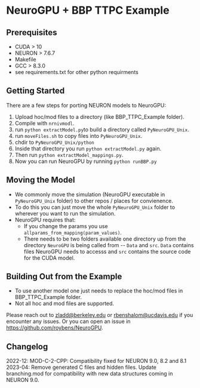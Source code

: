 # NeuroGPU + BBP TTPC Example 

## Prerequisites
  - CUDA > 10
  - NEURON > 7.6.7
  - Makefile
  - GCC > 8.3.0
  - see requirements.txt for other python requirments
## Getting Started
There are a few steps for porting NEURON models to NeuroGPU:
1. Upload hoc/mod files to a directory (like BBP_TTPC_Example folder).
2. Compile with `nrnivmodl`.
3.  run `python extractModel.py`to build a directory called `PyNeuroGPU_Unix`.
4. run `moveFiles.sh` to copy files into `PyNeuroGPU_Unix`.
5. chdir to `PyNeuroGPU_Unix/python`
6. Inside that directory you run `python extractModel.py` again.
7. Then run `python extractModel_mappings.py`.
8. Now you can run NeuroGPU by running `python runBBP.py`

## Moving the Model
 - We commonly move the simulation (NeuroGPU executable in `PyNeuroGPU_Unix` folder) to other repos / places for convienence.
 - To do this you can just move the 	whole `PyNeuroGPU_Unix` folder to wherever you want to run the simulation.
 - NeuroGPU requires that:
	 - If you change the params you use `allparams_from_mapping(param_values)`.
	 - There needs to be two folders available one directory up from the directory `NeuroGPU` is being called from -- `Data` and `src`. `Data` contains files NeuroGPU needs to accesss and `src` contains the source code for the CUDA model.

## Building Out from the Example
 - To use another model one just needs to replace the hoc/mod files in BBP_TTPC_Example folder.
 - Not all hoc and mod files are supported.


Please reach out to zladd@berkeley.edu or rbenshalom@ucdavis.edu if you encounter any issues. Or you can open an issue in https://github.com/roybens/NeuroGPU.

## Changelog
2022-12: MOD-C-2-CPP: Compatibility fixed for NEURON 9.0, 8.2 and 8.1
2023-04: Remove generated C files and hidden files. Update branching.mod for
         compatibility with new data structures coming in NEURON 9.0.
